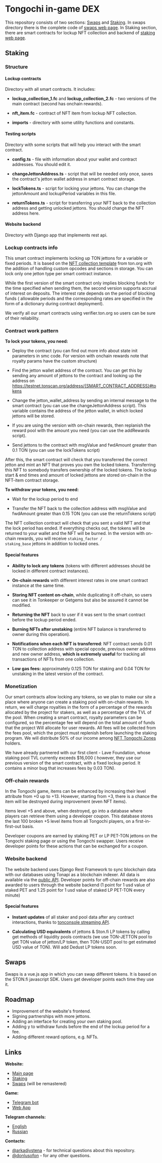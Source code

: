 # Tongochi in-game DEX

This repository consists of two sections: <a href="https://github.com/tongochi/DEX/tree/develop/Swaps">Swaps</a>
and <a href="https://github.com/tongochi/DEX/tree/develop/Staking">Staking</a>. In swaps directory there is the complete
code of <a href="https://api.tongochi.org/dexf">swaps web page</a>. In Staking section, there are smart contracts for
lockup NFT collection and backend of <a href="https://api.tongochi.org/staking">staking web page</a>.

## Staking

### Structure

#### Lockup contracts

Directory with all smart contracts. It includes:

- **lockup_collection_1.fc** and **lockup_collection_2.fc** - two versions of the main contract (second has onchain
  rewards).

- **nft_item.fc** - contract of NFT item from lockup NFT collection.

- **imports** - directory with some utility functions and constants.

#### Testing scripts

Directory with some scripts that will help you interact with the smart contract.

- **config.ts** - file with information about your wallet and contract addresses. You should edit it.

- **changeJettonAddress.ts** - script that will be needed only once, saves the contract's jetton wallet address in smart
  contract storage.

- **lockTokens.ts** - script for locking your jettons. You can change the jettonAmount and lockupPeriod variables in
  this file.

- **returnTokens.ts** - script for transferring your NFT back to the collection address and getting unlocked jettons.
  You should change the NFT address here.

#### Website backend

Directory with Django app that implements rest api.

### Lockup contracts info

This smart contract implements locking up TON jettons for a variable or fixed periods. It is based on
the [NFT collection template](https://github.com/ton-blockchain/token-contract/tree/main/nft)
from ton.org with the addition of handling custom opcodes and sections in storage. You can lock
only one jetton type per smart contract instance.

While the first version of the smart contract only implies blocking funds for the time specified when sending them, the
second version supports accrual of interest on deposits. The interest rate depends on the period of blocking funds (
allowable periods and the corresponding rates are specified in the form of a dictionary during contract deployment).

We verify all our smart contracts using verifier.ton.org so users can be sure of their reliability.

### Contract work pattern

**To lock your tokens, you need:**

- Deploy the contract (you can find out more info about state init parameters in smc code. For version with onchain
  rewards note that royalty params have the custom structure)

- Find the jetton wallet address of the contract. You can get this by sending any amount of jettons to the contract and
  looking up the address on https://testnet.tonscan.org/address/{SMART_CONTRACT_ADDRESS}#tokens

- Change the jetton_wallet_address by sending an internal message to the smart contract (you can use the
  changeJettonAddress script). This variable contains the address of the jetton wallet, in which locked jettons will be
  stored.

- If you are using the version with on-chain rewards, then replanish the reward pool with the amount you need (you can
  use
  the addRewards script).

- Send jettons to the contract with msgValue and fwdAmount greater than 0.1 TON (you can use the lockTokens script)

After this, the smart contract will check that you transferred the correct jetton and mint an NFT that proves you own
the locked tokens. Transferring this NFT to somebody transfers ownership of the locked tokens. The lockup start & end
times and amount of locked jettons are stored on-chain in the NFT-item contract storage.

**To withdraw your tokens, you need:**

- Wait for the lockup period to end

- Transfer the NFT back to the collection address with msgValue and fwdAmount greater than 0.15 TON (you can use the
  returnTokens script)

The NFT collection contract will check that you sent a valid NFT and that the lock period has ended. If everything
checks out, the tokens will be returned to your wallet and the NFT will be burned. In the version with on-chain
rewards, you will receive <code>staking_factor / staking_base</code> jettons in addition to locked ones.

#### Special features

- **Ability to lock any tokens** (tokens with different addresses should be locked in different contract instances).

- **On-chain rewards** with different interest rates in one smart contract instance at the same time.

- **Storing NFT content on-chain**, while duplicating it off-chain, so users can see it in Tonkeeper or Getgems but also
  be assured it cannot be modified.

- **Returning the NFT** back to user if it was sent to the smart contract before the lockup period ended.

- **Burning NFTs after unstaking** (entire NFT balance is transferred to owner during this operation).

- **Notifications when each NFT is transferred**: NFT contract sends 0.01 TON to collection address with special opcode,
  previous owner address and new owner address, **which is extremely useful** for tracking all transactions of NFTs from
  one collection.

- **Low gas fees:** approximately 0.125 TON for staking and 0.04 TON for unstaking in the latest version of the
  contract.

### Monetization

Our smart contracts allow locking any tokens, so we plan to make our site a place where anyone can create a staking pool
with on-chain rewards. In return, we will charge royalties in the form of a percentage of the rewards allocated by the
project for stakers, as well as a percentage of the TVL of the pool. When creating a smart contract, royalty parameters
can be configured, so the percentage fee will depend on the total amount of funds that the project Will allocate for user
rewards. All fees will be collected from the fees pool, which the project must replenish before launching the staking
program. We will distribute 50% of our income
among [NFT Tongochi Zones](https://getgems.io/collection/EQApGxeI3NnmmSGpa0DdMfj_MXH0fC7E94nJrejYSsO-qrgk) holders.

We have already partnered with our first client - Lave Foundation, whose staking pool TVL currently exceeds $16,000 (
however, they use our previous version of the smart contract, with a fixed lockup period. It contains a minor bug that
increases fees by 0.03 TON).

### Off-chain rewards

In the Tongochi game, items can be enhanced by increasing their level attribute from +0 up to +13. However, starting
from +3, there is a chance the item will be destroyed during improvement (even NFT items).

Items level +5 and above, when destroyed, go into a database where players can retrieve them using a developer coupon.
This database stores the last 100 broken +5 level items from all Tongochi players, on a first-in-first-out basis.

Developer coupons are earned by staking PET or LP PET-TON jettons on the Tongochi staking page or using the Tongochi
swapper. Users receive developer points for these actions that can be exchanged for a coupon.

### Website backend

The website backend uses Django Rest Framework to sync blockchain data with our databases using Tonapi as a blockchain
indexer. All data is available via the [public API](https://api.tongochi.org/stakingapi/).
Developer points for off-chain rewards are also awarded to users through the website backend (1 point for 1 usd value of
staked PET and 1.25 point for 1 usd value of staked LP PET-TON every minute)

#### Special features

- **Instant updates** of all staker and pool data after any contract interactions, thanks
  to [tonconsole streaming API](https://docs.tonconsole.com/tonapi/streaming-api#websocket).

- **Calculating USD equivalents** of jettons & Ston.fi LP tokens by calling get methods of liquidity pools contracts (we
  use TON-JETTON pool to get TON value of jetton/LP token, then TON-USDT pool to get estimated USD value of TON). Will
  add Dedust LP tokens soon.

## Swaps

Swaps is a vue.js app in which you can swap different tokens. It is based on the STON.fi javascript SDK. Users get
developer points each time they use it.

## Roadmap

- Improvement of the website's frontend.
- Signing partnerships with more jettons.
- Adding an interface for creating your own staking pool.
- Adding y to withdraw funds before the end of the lockup period for a fee.
- Adding different reward options, e.g. NFTs.

## Links

**Website:**
- [Main page](https://tongochi.org/)
- [Staking](https://api.tongochi.org/staking)
- [Swaps](https://api.tongochi.org/dexf) (will be remastered)

**Game:**
- [Telegram bot](https://t.me/TonGochi_bot)
- [Web App](https://api.tongochi.org/auth/telegram)

**Telegram channels:**
- [English](https://t.me/tongochi_game)
- [Russian](https://t.me/tongochi_ru)

**Contacts:**
- [@arkadiystena](https://t.me/arkadiystena) - for technical questions about this repository.
- [@donlusofon](https://t.me/donlusofon) - for any other questions.